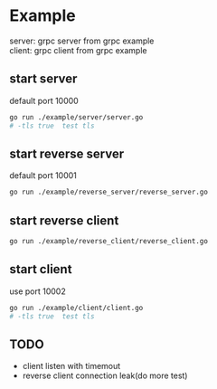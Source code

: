 # Example

server: grpc server from grpc example  
client: grpc client from grpc example  

## start server

default port 10000

```bash
go run ./example/server/server.go
# -tls true  test tls
```

## start reverse server

default port 10001

```bash
go run ./example/reverse_server/reverse_server.go
```

## start reverse client

```bash
go run ./example/reverse_client/reverse_client.go
```

## start client

use port 10002

```bash
go run ./example/client/client.go
# -tls true  test tls
```

## TODO

- client listen with timemout
- reverse client connection leak(do more test)
